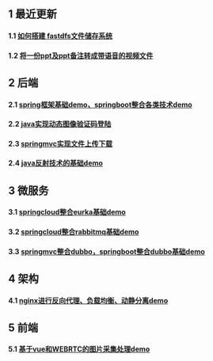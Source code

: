 ## 1 最近更新
#### 1.1 [如何搭建 fastdfs文件储存系统](https://github.com/ching7/fastDFSStudy)
#### 1.2 [将一份ppt及ppt备注转成带语音的视频文件](https://github.com/ching7/ppt2video)

## 2 后端 
#### 2.1 [spring框架基础demo、springboot整合各类技术demo](https://github.com/ching7/springStudy)
#### 2.2 [java实现动态图像验证码登陆](https://github.com/ching7/springStudy/tree/master/validCode)
#### 2.3 [springmvc实现文件上传下载](https://github.com/ching7/springStudy/tree/master/springmvc)
#### 2.4 [java反射技术的基础demo](https://github.com/ching7/springStudy/tree/master/java-reflect/src)

## 3 微服务 
#### 3.1 [springcloud整合eurka基础demo](https://github.com/ching7/springStudy/tree/master/springcloud-eureka)
#### 3.2 [springcloud整合rabbitmq基础demo](https://github.com/ching7/springStudy)
#### 3.3 [springmvc整合dubbo，springboot整合dubbo基础demo](https://github.com/ching7/dubboStudy)

## 4 架构 
#### 4.1 [nginx进行反向代理、负载均衡、动静分离demo](https://github.com/ching7/nginxStudy)

## 5 前端
#### 5.1 [基于vue和WEBRTC的图片采集处理demo](https://github.com/ching7/imageCaptureDemo/blob/master/imageCapture.html)

